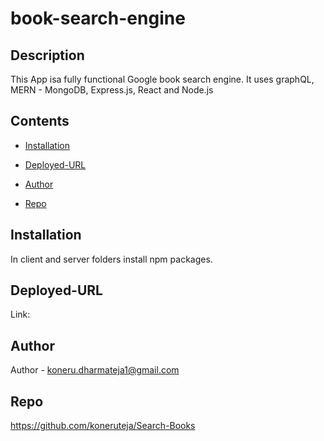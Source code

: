 # book-search-engine
  ## Description
   This App isa fully functional Google book search engine. It uses graphQL, MERN - MongoDB, Express.js, React and Node.js
  
  ## Contents
  
  * [Installation](#Installation)

  * [Deployed-URL](#Deployed-URL)

  * [Author](#Author)

  * [Repo](#Repo)

  ## Installation
   
   In client and server folders install npm packages.

  ## Deployed-URL

   Link: 

  ## Author
   
  Author - koneru.dharmateja1@gmail.com

  ## Repo
  https://github.com/koneruteja/Search-Books